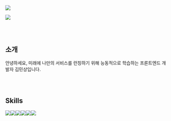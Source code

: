 <img src="https://capsule-render.vercel.app/api?type=waving&height=125&section=header&text=김민상&fontSize=32&fontAlignY=25&fontColor=ffffff&fontAlign=20&color=2d98da" />

![](http://github-profile-summary-cards.vercel.app/api/cards/profile-details?username=devkmins&theme=nord_bright)

<br />
<br />

## 소개

안녕하세요, 미래에 나만의 서비스를 런칭하기 위해 능동적으로 학습하는 프론트엔드 개발자 김민상입니다.

<br />
<br />

## Skills
  <img src="https://img.shields.io/badge/TypeScript-3178C6?style=for-the-badge&logo=typescript&logoColor=white"/><img src="https://img.shields.io/badge/JavaScript-F7DF1E?style=for-the-badge&logo=javascript&logoColor=white"/><img src="https://img.shields.io/badge/Python-3776AB?style=for-the-badge&logo=python&logoColor=white"/><img src="https://img.shields.io/badge/React-61DAFB?style=for-the-badge&logo=react&logoColor=white"/><img src="https://img.shields.io/badge/HTML-E34F26?style=for-the-badge&logo=html5&logoColor=white"/><img src="https://img.shields.io/badge/CSS-1572B6?style=for-the-badge&logo=css3&logoColor=white"/>
